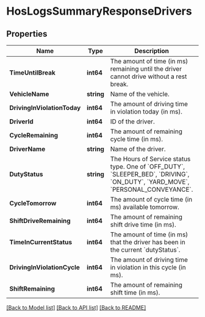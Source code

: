 # HosLogsSummaryResponseDrivers

## Properties
Name | Type | Description | Notes
------------ | ------------- | ------------- | -------------
**TimeUntilBreak** | **int64** | The amount of time (in ms) remaining until the driver cannot drive without a rest break. | [optional] 
**VehicleName** | **string** | Name of the vehicle. | [optional] 
**DrivingInViolationToday** | **int64** | The amount of driving time in violation today (in ms). | [optional] 
**DriverId** | **int64** | ID of the driver. | [optional] 
**CycleRemaining** | **int64** | The amount of remaining cycle time (in ms). | [optional] 
**DriverName** | **string** | Name of the driver. | [optional] 
**DutyStatus** | **string** | The Hours of Service status type. One of &#x60;OFF_DUTY&#x60;, &#x60;SLEEPER_BED&#x60;, &#x60;DRIVING&#x60;, &#x60;ON_DUTY&#x60;, &#x60;YARD_MOVE&#x60;, &#x60;PERSONAL_CONVEYANCE&#x60;. | [optional] 
**CycleTomorrow** | **int64** | The amount of cycle time (in ms) available tomorrow. | [optional] 
**ShiftDriveRemaining** | **int64** | The amount of remaining shift drive time (in ms). | [optional] 
**TimeInCurrentStatus** | **int64** | The amount of time (in ms) that the driver has been in the current &#x60;dutyStatus&#x60;. | [optional] 
**DrivingInViolationCycle** | **int64** | The amount of driving time in violation in this cycle (in ms). | [optional] 
**ShiftRemaining** | **int64** | The amount of remaining shift time (in ms). | [optional] 

[[Back to Model list]](../README.md#documentation-for-models) [[Back to API list]](../README.md#documentation-for-api-endpoints) [[Back to README]](../README.md)


